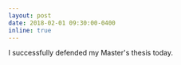 ```yaml
---
layout: post
date: 2018-02-01 09:30:00-0400
inline: true
---
```


I successfully defended my Master's thesis today.